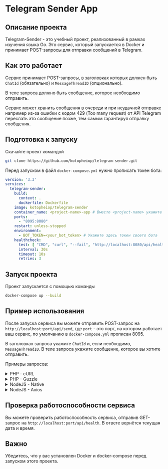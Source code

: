 # Telegram Sender App

## Описание проекта
Telegram-Sender - это учебный проект, реализованный в рамках изучения языка Go. Это сервис, который запускается в Docker и принимает POST-запросы для отправки сообщений в Telegram.

## Как это работает
Сервис принимает POST-запросы, в заголовках которых должен быть `ChatId` (обязательно) и `MessageThreadID` (опционально).

В теле запроса должно быть сообщение, которое необходимо отправить.

Сервис может хранить сообщения в очереди и при неудачной отправке например из-за ошибки с кодом 429 (Too many request) от API Telegram переслать это сообщение позже, тем самым гарантируя отправку сообщения.

## Подготовка к запуску
Скачайте проект командой
```bash
git clone https://github.com/kotopheiop/telegram-sender.git
```

Перед запуском в файл `docker-compose.yml` нужно прописать токен бота:
```yaml
version: '3.3'
services:
  telegram-sender:
    build:
      context: .
      dockerfile: Dockerfile
    image: kotopheiop/telegram-sender
    container_name: <project-name>-app # Вместо <project-name> укажите имя своего проекта
    ports:
      - "8095:8080"
    restart: unless-stopped
    environment:
      - BOT_TOKEN=<your_bot_token> # Укажите здесь токен своего бота
    healthcheck:
      test: [ "CMD", "curl", "--fail", "http://localhost:8080/api/health", "||", "exit", "1" ]
      interval: 30s
      timeout: 10s
      retries: 3
```

## Запуск проекта
Проект запускается с помощью команды 
```bash
docker-compose up --build
```

## Пример использования
После запуска сервиса вы можете отправить POST-запрос на `http://localhost:port/api/send`, где `port` - это порт, на котором работает ваш сервис, по умолчанию в `docker-compose.yml` прописан 8095. 

В заголовках запроса укажите `ChatId` и, если необходимо, `MessageThreadID`. В теле запроса укажите сообщение, которое вы хотите отправить.

Примеры запросов:
<details> <summary>PHP - cURL</summary>

```php
        $curl = curl_init();

        curl_setopt_array($curl, array(
            CURLOPT_URL => 'localhost:8095/api/send',
            CURLOPT_RETURNTRANSFER => true,
            CURLOPT_ENCODING => '',
            CURLOPT_MAXREDIRS => 10,
            CURLOPT_TIMEOUT => 0,
            CURLOPT_FOLLOWLOCATION => true,
            CURLOPT_HTTP_VERSION => CURL_HTTP_VERSION_1_1,
            CURLOPT_CUSTOMREQUEST => 'POST',
            CURLOPT_POSTFIELDS => 'Тест',
            CURLOPT_HTTPHEADER => array(
                'ChatId: you-chat-id',
                'MessageThreadID: message-thread-id',
                'Content-Type: text/plain'
            ),
        ));

        $response = curl_exec($curl);

        curl_close($curl);
        echo $response;
```
</details>

<details> <summary>PHP - Guzzle</summary>

```php
        $client = new Client();
        $headers = [
            'ChatId' => 'you-chat-id',
            'MessageThreadID' => 'message-thread-id',
            'Content-Type' => 'text/plain'
        ];
        $body = 'Тест';
        $request = new Request('POST', 'localhost:8095/api/send', $headers, $body);
        $res = $client->sendAsync($request)->wait();
        echo $res->getBody();
```
</details>

<details> <summary>NodeJS - Native</summary>

```js
        var https = require('follow-redirects').https;
        var fs = require('fs');
        
        var options = {
            'method': 'POST',
            'hostname': 'localhost',
            'port': 8095,
            'path': '/api/send',
            'headers': {
                'ChatId': 'you-chat-id',
                'MessageThreadID': 'message-thread-id',
                'Content-Type': 'text/plain'
            },
            'maxRedirects': 20
        };
        
        var req = https.request(options, function (res) {
            var chunks = [];
        
            res.on("data", function (chunk) {
                chunks.push(chunk);
            });
        
            res.on("end", function (chunk) {
                var body = Buffer.concat(chunks);
                console.log(body.toString());
            });
        
            res.on("error", function (error) {
                console.error(error);
            });
        });
        
        var postData =  "Тест";
        
        req.write(postData);
        
        req.end();
```
</details>

<details> <summary>NodeJS - Axios</summary>

```js
        const axios = require('axios');
        let data = 'Тест';
        
        let config = {
            method: 'post',
            maxBodyLength: Infinity,
            url: 'localhost:8095/api/send',
            headers: {
                'ChatId': 'you-chat-id',
                'MessageThreadID': 'message-thread-id',
                'Content-Type': 'text/plain'
            },
            data : data
        };
        
        axios.request(config)
            .then((response) => {
                console.log(JSON.stringify(response.data));
            })
            .catch((error) => {
                console.log(error);
            });
```
</details>

## Проверка работоспособности сервиса
Вы можете проверить работоспособность сервиса, отправив GET-запрос на `http://localhost:port/api/health`. В ответе вернётся текущая дата и время.

## Важно
Убедитесь, что у вас установлен Docker и docker-compose перед запуском этого проекта.